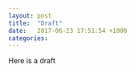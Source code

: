 ```yaml
---
layout: post
title:  "Draft"
date:   2017-06-23 17:51:54 +1000
categories:
---
```


Here is a draft
